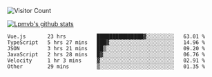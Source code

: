 ![Visitor Count](https://profile-counter.glitch.me/Lpmvb/count.svg)

[![Lpmvb's github stats](https://github-readme-stats.vercel.app/api?username=lpmvb&show_icons=true&title_color=fff&icon_color=79ff97&text_color=9f9f9f&bg_color=151515)](https://github.com/anuraghazra/github-readme-stats)

<!--
Here are some ideas to get you started:

- 🔭 I’m currently working on ...
- 🌱 I’m currently learning ...
- 👯 I’m looking to collaborate on ...
- 🤔 I’m looking for help with ...
- 💬 Ask me about ...
- 📫 How to reach me: ...
- 😄 Pronouns: ...
- ⚡ Fun fact: ...
-->

<!--START_SECTION:waka-->

```text
Vue.js       23 hrs          ███████████████▓░░░░░░░░░   63.01 %
TypeScript   5 hrs 27 mins   ███▓░░░░░░░░░░░░░░░░░░░░░   14.96 %
JSON         3 hrs 21 mins   ██▒░░░░░░░░░░░░░░░░░░░░░░   09.20 %
JavaScript   2 hrs 28 mins   █▓░░░░░░░░░░░░░░░░░░░░░░░   06.76 %
Velocity     1 hr 3 mins     ▓░░░░░░░░░░░░░░░░░░░░░░░░   02.91 %
Other        29 mins         ▒░░░░░░░░░░░░░░░░░░░░░░░░   01.35 %
```

<!--END_SECTION:waka-->
